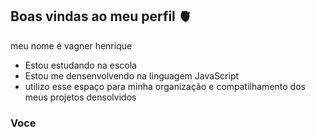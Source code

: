 ## Boas vindas  ao meu perfil 🫀

meu nome é vagner henrique

- Estou estudando na escola
- Estou me densenvolvendo na linguagem JavaScript
- utilizo esse espaço para minha organização e compatilhamento dos meus projetos densolvidos
### Voce
